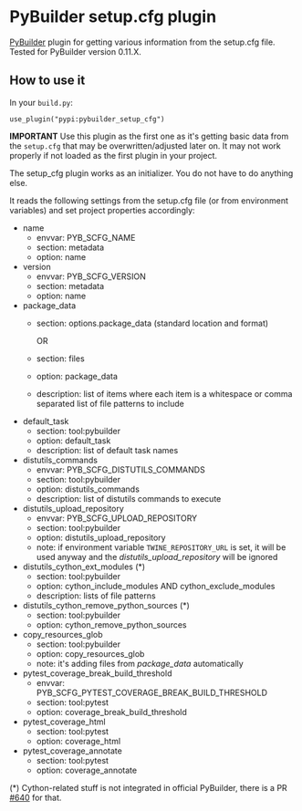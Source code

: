 # PyBuilder setup.cfg plugin

[PyBuilder](http://pybuilder.github.io/) plugin for getting various information from the setup.cfg file. Tested for PyBuilder version 0.11.X.

## How to use it

In your `build.py`:

```
use_plugin("pypi:pybuilder_setup_cfg")
```

**IMPORTANT** Use this plugin as the first one as it's getting basic data from the `setup.cfg` that may be overwritten/adjusted later on. It may not work properly if not loaded as the first plugin in your project.

The setup_cfg plugin works as an initializer. You do not have to do anything else. 

It reads the following settings from the setup.cfg file (or from environment variables) and set project properties accordingly:
- name
  - envvar: PYB_SCFG_NAME
  - section: metadata
  - option: name
- version
    - envvar: PYB_SCFG_VERSION
    - section: metadata
    - option: name
- package_data
    - section: options.package_data (standard location and format)

      OR

    - section: files
    - option: package_data
    - description: list of items where each item is a whitespace or comma separated list of file patterns to include
- default_task
    - section: tool:pybuilder
    - option: default_task
    - description: list of default task names
- distutils_commands
    - envvar: PYB_SCFG_DISTUTILS_COMMANDS
    - section: tool:pybuilder
    - option: distutils_commands
    - description: list of distutils commands to execute
- distutils_upload_repository 
    - envvar: PYB_SCFG_UPLOAD_REPOSITORY
    - section: tool:pybuilder
    - option: distutils_upload_repository
    - note: if environment variable `TWINE_REPOSITORY_URL` is set, it will be used anyway and the _distutils_upload_repository_ will be ignored
- distutils_cython_ext_modules (*)
    - section: tool:pybuilder
    - option: cython_include_modules AND cython_exclude_modules
    - description: lists of file patterns
- distutils_cython_remove_python_sources (*)
    - section: tool:pybuilder
    - option: cython_remove_python_sources
- copy_resources_glob
    - section: tool:pybuilder
    - option: copy_resources_glob
    - note: it's adding files from _package_data_ automatically
- pytest_coverage_break_build_threshold
    - envvar: PYB_SCFG_PYTEST_COVERAGE_BREAK_BUILD_THRESHOLD
    - section: tool:pytest
    - option: coverage_break_build_threshold
- pytest_coverage_html
    - section: tool:pytest
    - option: coverage_html
- pytest_coverage_annotate
    - section: tool:pytest
    - option: coverage_annotate

(*) Cython-related stuff is not integrated in official PyBuilder, there is a PR [#640](https://github.com/pybuilder/pybuilder/pull/640) for that.